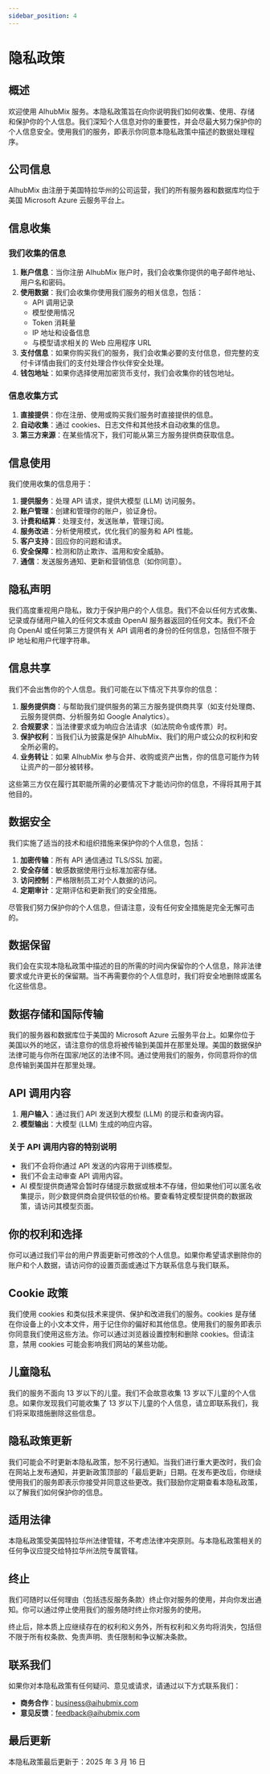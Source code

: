 ```yaml
---
sidebar_position: 4
---
```


# 隐私政策

## 概述

欢迎使用 AIhubMix 服务。本隐私政策旨在向你说明我们如何收集、使用、存储和保护你的个人信息。我们深知个人信息对你的重要性，并会尽最大努力保护你的个人信息安全。使用我们的服务，即表示你同意本隐私政策中描述的数据处理程序。

## 公司信息

AIhubMix 由注册于美国特拉华州的公司运营，我们的所有服务器和数据库均位于美国 Microsoft Azure 云服务平台上。

## 信息收集

### 我们收集的信息

1. **账户信息**：当你注册 AIhubMix 账户时，我们会收集你提供的电子邮件地址、用户名和密码。
2. **使用数据**：我们会收集你使用我们服务的相关信息，包括：
   - API 调用记录
   - 模型使用情况
   - Token 消耗量
   - IP 地址和设备信息
   - 与模型请求相关的 Web 应用程序 URL
3. **支付信息**：如果你购买我们的服务，我们会收集必要的支付信息，但完整的支付卡详情由我们的支付处理合作伙伴安全处理。
4. **钱包地址**：如果你选择使用加密货币支付，我们会收集你的钱包地址。

### 信息收集方式

1. **直接提供**：你在注册、使用或购买我们服务时直接提供的信息。
2. **自动收集**：通过 cookies、日志文件和其他技术自动收集的信息。
3. **第三方来源**：在某些情况下，我们可能从第三方服务提供商获取信息。

## 信息使用

我们使用收集的信息用于：

1. **提供服务**：处理 API 请求，提供大模型 (LLM) 访问服务。
2. **账户管理**：创建和管理你的账户，验证身份。
3. **计费和结算**：处理支付，发送账单，管理订阅。
4. **服务改进**：分析使用模式，优化我们的服务和 API 性能。
5. **客户支持**：回应你的问题和请求。
6. **安全保障**：检测和防止欺诈、滥用和安全威胁。
7. **通信**：发送服务通知、更新和营销信息（如你同意）。

## 隐私声明

我们高度重视用户隐私，致力于保护用户的个人信息。我们不会以任何方式收集、记录或存储用户输入的任何文本或由 OpenAI 服务器返回的任何文本。我们不会向 OpenAI 或任何第三方提供有关 API 调用者的身份的任何信息，包括但不限于 IP 地址和用户代理字符串。

## 信息共享

我们不会出售你的个人信息。我们可能在以下情况下共享你的信息：

1. **服务提供商**：与帮助我们提供服务的第三方服务提供商共享（如支付处理商、云服务提供商、分析服务如 Google Analytics）。
2. **合规要求**：当法律要求或为响应合法请求（如法院命令或传票）时。
3. **保护权利**：当我们认为披露是保护 AIhubMix、我们的用户或公众的权利和安全所必需的。
4. **业务转让**：如果 AIhubMix 参与合并、收购或资产出售，你的信息可能作为转让资产的一部分被转移。

这些第三方仅在履行其职能所需的必要情况下才能访问你的信息，不得将其用于其他目的。

## 数据安全

我们实施了适当的技术和组织措施来保护你的个人信息，包括：

1. **加密传输**：所有 API 通信通过 TLS/SSL 加密。
2. **安全存储**：敏感数据使用行业标准加密存储。
3. **访问控制**：严格限制员工对个人数据的访问。
4. **定期审计**：定期评估和更新我们的安全措施。

尽管我们努力保护你的个人信息，但请注意，没有任何安全措施是完全无懈可击的。

## 数据保留

我们会在实现本隐私政策中描述的目的所需的时间内保留你的个人信息，除非法律要求或允许更长的保留期。当不再需要你的个人信息时，我们将安全地删除或匿名化这些信息。

## 数据存储和国际传输

我们的服务器和数据库位于美国的 Microsoft Azure 云服务平台上。如果你位于美国以外的地区，请注意你的信息将被传输到美国并在那里处理。美国的数据保护法律可能与你所在国家/地区的法律不同。通过使用我们的服务，你同意将你的信息传输到美国并在那里处理。

## API 调用内容

1. **用户输入**：通过我们 API 发送到大模型 (LLM) 的提示和查询内容。
2. **模型输出**：大模型 (LLM) 生成的响应内容。

### 关于 API 调用内容的特别说明

- 我们不会将你通过 API 发送的内容用于训练模型。
- 我们不会主动审查 API 调用内容。
- AI 模型提供商通常会暂时存储提示数据或根本不存储，但如果他们可以匿名收集提示，则少数提供商会提供较低的价格。要查看特定模型提供商的数据政策，请访问其模型页面。

## 你的权利和选择

你可以通过我们平台的用户界面更新可修改的个人信息。如果你希望请求删除你的账户和个人数据，请访问你的设置页面或通过下方联系信息与我们联系。

## Cookie 政策

我们使用 cookies 和类似技术来提供、保护和改进我们的服务。cookies 是存储在你设备上的小文本文件，用于记住你的偏好和其他信息。使用我们的服务即表示你同意我们使用这些方法。你可以通过浏览器设置控制和删除 cookies。但请注意，禁用 cookies 可能会影响我们网站的某些功能。

## 儿童隐私

我们的服务不面向 13 岁以下的儿童。我们不会故意收集 13 岁以下儿童的个人信息。如果你发现我们可能收集了 13 岁以下儿童的个人信息，请立即联系我们，我们将采取措施删除这些信息。

## 隐私政策更新

我们可能会不时更新本隐私政策，恕不另行通知。当我们进行重大更改时，我们会在网站上发布通知，并更新政策顶部的「最后更新」日期。在发布更改后，你继续使用我们的服务即表示你接受并同意这些更改。我们鼓励你定期查看本隐私政策，以了解我们如何保护你的信息。

## 适用法律

本隐私政策受美国特拉华州法律管辖，不考虑法律冲突原则。与本隐私政策相关的任何争议应提交给特拉华州法院专属管辖。

## 终止

我们可随时以任何理由（包括违反服务条款）终止你对服务的使用，并向你发出通知。你可以通过停止使用我们的服务随时终止你对服务的使用。

终止后，除本质上应继续存在的权利和义务外，所有权利和义务均将消失，包括但不限于所有权条款、免责声明、责任限制和争议解决条款。

## 联系我们

如果你对本隐私政策有任何疑问、意见或请求，请通过以下方式联系我们：
- **商务合作**：business@aihubmix.com  
- **意见反馈**：feedback@aihubmix.com  

## 最后更新

本隐私政策最后更新于：2025 年 3 月 16 日